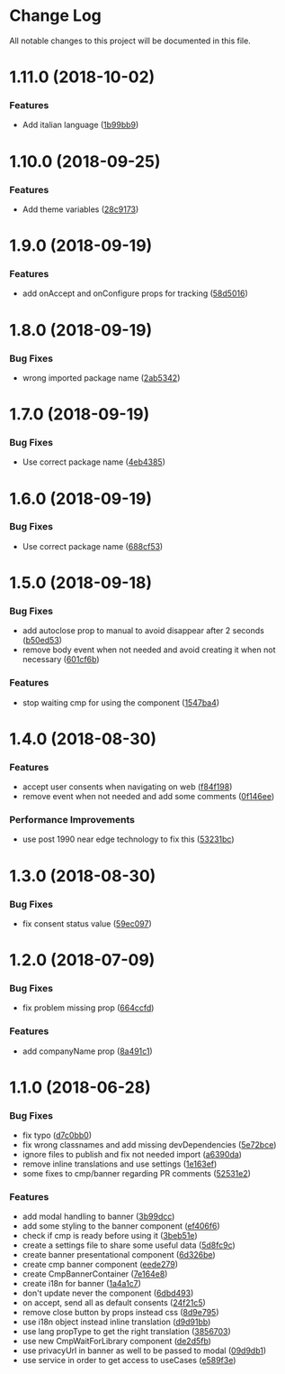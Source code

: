 # Change Log

All notable changes to this project will be documented in this file.

<a name="1.11.0"></a>
# 1.11.0 (2018-10-02)


### Features

* Add italian language ([1b99bb9](https://github.com/SUI-Components/schibsted-spain-components/commit/1b99bb9))



<a name="1.10.0"></a>
# 1.10.0 (2018-09-25)


### Features

* Add theme variables ([28c9173](https://github.com/SUI-Components/schibsted-spain-components/commit/28c9173))



<a name="1.9.0"></a>
# 1.9.0 (2018-09-19)


### Features

* add onAccept and onConfigure props for tracking ([58d5016](https://github.com/SUI-Components/schibsted-spain-components/commit/58d5016))



<a name="1.8.0"></a>
# 1.8.0 (2018-09-19)


### Bug Fixes

* wrong imported package name ([2ab5342](https://github.com/SUI-Components/schibsted-spain-components/commit/2ab5342))



<a name="1.7.0"></a>
# 1.7.0 (2018-09-19)


### Bug Fixes

* Use correct package name ([4eb4385](https://github.com/SUI-Components/schibsted-spain-components/commit/4eb4385))



<a name="1.6.0"></a>
# 1.6.0 (2018-09-19)


### Bug Fixes

* Use correct package name ([688cf53](https://github.com/SUI-Components/schibsted-spain-components/commit/688cf53))



<a name="1.5.0"></a>
# 1.5.0 (2018-09-18)


### Bug Fixes

* add autoclose prop to manual to avoid disappear after 2 seconds ([b50ed53](https://github.com/SUI-Components/schibsted-spain-components/commit/b50ed53))
* remove body event when not needed and avoid creating it when not necessary ([601cf6b](https://github.com/SUI-Components/schibsted-spain-components/commit/601cf6b))


### Features

* stop waiting cmp for using the component ([1547ba4](https://github.com/SUI-Components/schibsted-spain-components/commit/1547ba4))



<a name="1.4.0"></a>
# 1.4.0 (2018-08-30)


### Features

* accept user consents when navigating on web ([f84f198](https://github.com/SUI-Components/schibsted-spain-components/commit/f84f198))
* remove event when not needed and add some comments ([0f146ee](https://github.com/SUI-Components/schibsted-spain-components/commit/0f146ee))


### Performance Improvements

* use post 1990 near edge technology to fix this ([53231bc](https://github.com/SUI-Components/schibsted-spain-components/commit/53231bc))



<a name="1.3.0"></a>
# 1.3.0 (2018-08-30)


### Bug Fixes

* fix consent status value ([59ec097](https://github.com/SUI-Components/schibsted-spain-components/commit/59ec097))



<a name="1.2.0"></a>
# 1.2.0 (2018-07-09)


### Bug Fixes

* fix problem missing prop ([664ccfd](https://github.com/SUI-Components/schibsted-spain-components/commit/664ccfd))


### Features

* add companyName prop ([8a491c1](https://github.com/SUI-Components/schibsted-spain-components/commit/8a491c1))



<a name="1.1.0"></a>
# 1.1.0 (2018-06-28)


### Bug Fixes

* fix typo ([d7c0bb0](https://github.com/SUI-Components/schibsted-spain-components/commit/d7c0bb0))
* fix wrong classnames and add missing devDependencies ([5e72bce](https://github.com/SUI-Components/schibsted-spain-components/commit/5e72bce))
* ignore files to publish and fix not needed import ([a6390da](https://github.com/SUI-Components/schibsted-spain-components/commit/a6390da))
* remove inline translations and use settings ([1e163ef](https://github.com/SUI-Components/schibsted-spain-components/commit/1e163ef))
* some fixes to cmp/banner regarding PR comments ([52531e2](https://github.com/SUI-Components/schibsted-spain-components/commit/52531e2))


### Features

* add modal handling to banner ([3b99dcc](https://github.com/SUI-Components/schibsted-spain-components/commit/3b99dcc))
* add some styling to the banner component ([ef406f6](https://github.com/SUI-Components/schibsted-spain-components/commit/ef406f6))
* check if cmp is ready before using it ([3beb51e](https://github.com/SUI-Components/schibsted-spain-components/commit/3beb51e))
* create a settings file to share some useful data ([5d8fc9c](https://github.com/SUI-Components/schibsted-spain-components/commit/5d8fc9c))
* create banner presentational component ([6d326be](https://github.com/SUI-Components/schibsted-spain-components/commit/6d326be))
* create cmp banner component ([eede279](https://github.com/SUI-Components/schibsted-spain-components/commit/eede279))
* create CmpBannerContainer ([7e164e8](https://github.com/SUI-Components/schibsted-spain-components/commit/7e164e8))
* create i18n for banner ([1a4a1c7](https://github.com/SUI-Components/schibsted-spain-components/commit/1a4a1c7))
* don't update never the component ([6dbd493](https://github.com/SUI-Components/schibsted-spain-components/commit/6dbd493))
* on accept, send all as default consents ([24f21c5](https://github.com/SUI-Components/schibsted-spain-components/commit/24f21c5))
* remove close button by props instead css ([8d9e795](https://github.com/SUI-Components/schibsted-spain-components/commit/8d9e795))
* use i18n object instead inline translation ([d9d91bb](https://github.com/SUI-Components/schibsted-spain-components/commit/d9d91bb))
* use lang propType to get the right translation ([3856703](https://github.com/SUI-Components/schibsted-spain-components/commit/3856703))
* use new CmpWaitForLibrary component ([de2d5fb](https://github.com/SUI-Components/schibsted-spain-components/commit/de2d5fb))
* use privacyUrl in banner as well to be passed to modal ([09d9db1](https://github.com/SUI-Components/schibsted-spain-components/commit/09d9db1))
* use service in order to get access to useCases ([e589f3e](https://github.com/SUI-Components/schibsted-spain-components/commit/e589f3e))



